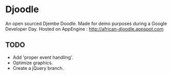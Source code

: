 Djoodle
=======
An open sourced Djembe Doodle. Made for demo purposes during a Google Developer Day.
Hosted on AppEngine : http://african-djoodle.appspot.com

## TODO ##
- Add 'proper event handling'.
- Optimize graphics.
- Create a jQuery branch.